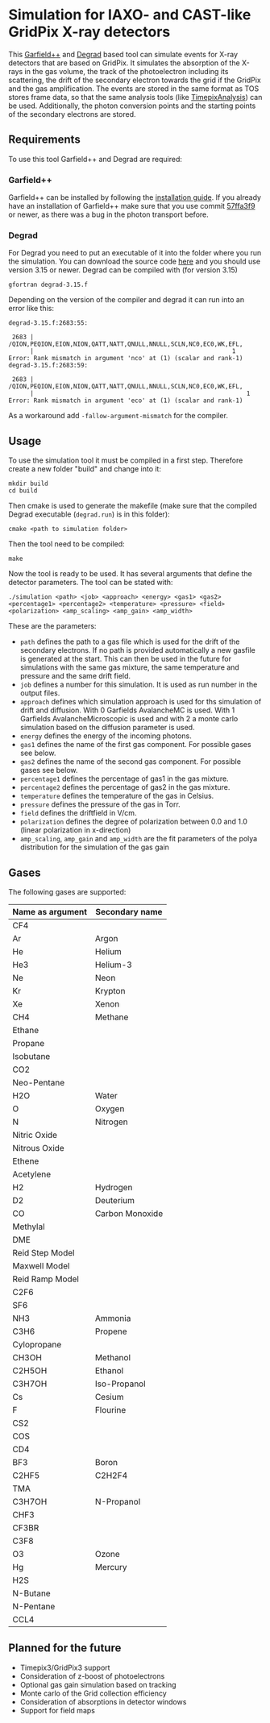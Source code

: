 # Simulation for IAXO- and CAST-like GridPix X-ray detectors
This [Garfield++](https://garfieldpp.web.cern.ch/garfieldpp/) and
[Degrad](https://degrad.web.cern.ch/degrad/) based tool can simulate events for
X-ray detectors that are based on GridPix. It simulates the absorption of the
X-rays in the gas volume, the track of the photoelectron including its
scattering, the drift of the secondary electron towards the grid if the GridPix
and the gas amplification. The events are stored in the same format as TOS
stores frame data, so that the same analysis tools (like
[TimepixAnalysis](https://github.com/Vindaar/TimepixAnalysis)) can be used.
Additionally, the photon conversion points and the starting points of the
secondary electrons are stored.

## Requirements
To use this tool Garfield++ and Degrad are required:

### Garfield++
Garfield++ can be installed by following the
[installation guide](https://garfieldpp.web.cern.ch/garfieldpp/getting-started).
If you already have an installation of Garfield++ make sure that you use commit
[57ffa3f9](https://gitlab.cern.ch/garfield/garfieldpp/-/commit/57ffa3f9814dd8325de6951320e36cf21d9b232a)
or newer, as there was a bug in the photon transport before.

### Degrad
For Degrad you need to put an executable of it into the folder where you run the
simulation. You can download the source code
[here](https://degrad.web.cern.ch/degrad/) and you should use version 3.15 or
newer. Degrad can be compiled with (for version 3.15)
```
gfortran degrad-3.15.f
```
Depending on the version of the compiler and degrad it can run into an error like this:
```
degrad-3.15.f:2683:55:

 2683 |      /QION,PEQION,EION,NION,QATT,NATT,QNULL,NNULL,SCLN,NC0,EC0,WK,EFL,
      |                                                       1
Error: Rank mismatch in argument 'nco' at (1) (scalar and rank-1)
degrad-3.15.f:2683:59:

 2683 |      /QION,PEQION,EION,NION,QATT,NATT,QNULL,NNULL,SCLN,NC0,EC0,WK,EFL,
      |                                                           1
Error: Rank mismatch in argument 'eco' at (1) (scalar and rank-1)
```
As a workaround add `-fallow-argument-mismatch` for the compiler.

## Usage
To use the simulation tool it must be compiled in a first step. Therefore create
a new folder "build" and change into it:
```
mkdir build
cd build
```
Then cmake is used to generate the makefile (make sure that the compiled Degrad
executable (`degrad.run`) is in this folder):
```
cmake <path to simulation folder>
```
Then the tool need to be compiled:
```
make
```

Now the tool is ready to be used. It has several arguments that define the detector
parameters. The tool can be stated with:
```
./simulation <path> <job> <approach> <energy> <gas1> <gas2> <percentage1> <percentage2> <temperature> <pressure> <field> <polarization> <amp_scaling> <amp_gain> <amp_width>
```
These are the parameters:
- `path` defines the path to a gas file which is used for the drift of the
   secondary electrons. If no path is provided automatically a new gasfile is
   generated at the start. This can then be used in the future for simulations
   with the same gas mixture, the same temperature and pressure and the same
   drift field.
- `job` defines a number for this simulation. It is used as run number in the
   output files.
- `approach` defines which simulation approach is used for ths simulation of
   drift and diffusion. With 0 Garfields AvalancheMC is used. With 1 Garfields
   AvalancheMicroscopic is used and with 2 a monte carlo simulation based on
   the diffusion parameter is used.
- `energy` defines the energy of the incoming photons.
- `gas1` defines the name of the first gas component. For possible gases see
   below.
- `gas2` defines the name of the second gas component. For possible gases see
   below.
- `percentage1` defines the percentage of gas1 in the gas mixture.
- `percentage2` defines the percentage of gas2 in the gas mixture.
- `temperature` defines the temperature of the gas in Celsius.
- `pressure` defines the pressure of the gas in Torr.
- `field` defines the driftfield in V/cm.
- `polarization` defines the degree of polarization between 0.0 and 1.0 (linear
   polarization in x-direction)
- `amp_scaling`, `amp_gain` and `amp_width` are the fit parameters of the polya
   distribution for the simulation of the gas gain

## Gases
The following gases are supported:

| Name as argument | Secondary name |
| ---------------- | -------------- |
| CF4              |                |
| Ar               | Argon          |
| He               | Helium         |
| He3              | Helium-3       |
| Ne               | Neon           |
| Kr               | Krypton        |
| Xe               | Xenon          |
| CH4              | Methane        |
| Ethane           |                |
| Propane          |                |
| Isobutane        |                |
| CO2              |                |
| Neo-Pentane      |                |
| H2O              | Water          |
| O                | Oxygen         |
| N                | Nitrogen       |
| Nitric Oxide     |                |
| Nitrous Oxide    |                |
| Ethene           |                |
| Acetylene        |                |
| H2               | Hydrogen       |
| D2               | Deuterium      |
| CO               | Carbon Monoxide|
| Methylal         |                |
| DME              |                |
| Reid Step Model  |                |
| Maxwell Model    |                |
| Reid Ramp Model  |                |
| C2F6             |                |
| SF6              |                |
| NH3              | Ammonia        |
| C3H6             | Propene        |
| Cylopropane      |                |
| CH3OH            | Methanol       |
| C2H5OH           | Ethanol        |
| C3H7OH           | Iso-Propanol   |
| Cs               | Cesium         |
| F                | Flourine       |
| CS2              |                |
| COS              |                |
| CD4              |                |
| BF3              | Boron          |
| C2HF5            | C2H2F4         |
| TMA              |                |
| C3H7OH           | N-Propanol     |
| CHF3             |                |
| CF3BR            |                |
| C3F8             |                |
| O3               | Ozone          |
| Hg               | Mercury        |
| H2S              |                |
| N-Butane         |                |
| N-Pentane        |                |
| CCL4             |                |

## Planned for the future
- Timepix3/GridPix3 support
- Consideration of z-boost of photoelectrons
- Optional gas gain simulation based on tracking
- Monte carlo of the Grid collection efficiency
- Consideration of absorptions in detector windows
- Support for field maps
